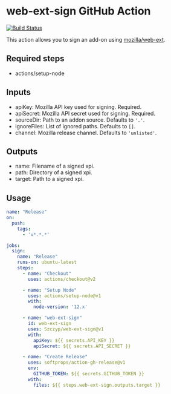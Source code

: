 # web-ext-sign GitHub Action #

[![Build Status](https://github.com/Szczyp/web-ext-sign/workflows/Test/badge.svg)](https://github.com/Szczyp/web-ext-sign/actions?workflow=Test)

This action allows you to sign an add-on using [mozilla/web-ext](https://github.com/mozilla/web-ext).

## Required steps ##
* actions/setup-node

## Inputs ##

* apiKey: Mozilla API key used for signing. Required.
* apiSecret: Mozilla API secret used for signing. Required.
* sourceDir: Path to an addon source. Defaults to `'.'`.
* ignoreFiles: List of ignored paths. Defaults to `[]`.
* channel: Mozilla release channel. Defaults to `'unlisted'`.

## Outputs ##
* name: Filename of a signed xpi.
* path: Directory of a signed xpi.
* target: Path to a signed xpi.
  
## Usage ##

```yaml
name: "Release"
on:
  push:
    tags:
      - 'v*.*.*'

jobs:
  sign:
    name: "Release"
    runs-on: ubuntu-latest
    steps:
      - name: "Checkout"
        uses: actions/checkout@v2

      - name: "Setup Node"
        uses: actions/setup-node@v1
        with:
          node-version: '12.x'

      - name: "web-ext-sign"
        id: web-ext-sign
        uses: Szczyp/web-ext-sign@v1
        with:
          apiKey: ${{ secrets.API_KEY }}
          apiSecret: ${{ secrets.API_SECRET }}

      - name: "Create Release"
        uses: softprops/action-gh-release@v1
        env:
          GITHUB_TOKEN: ${{ secrets.GITHUB_TOKEN }}
        with:
          files: ${{ steps.web-ext-sign.outputs.target }}
```
